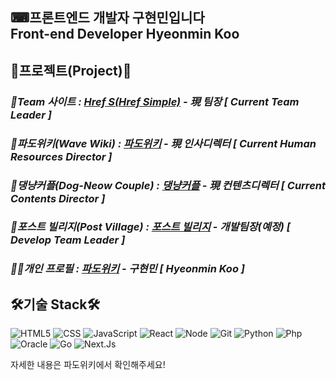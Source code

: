 <h2> ⌨프론트엔드 개발자 구현민입니다<br>
Front-end Developer Hyeonmin Koo</h2>

<h2> 🎉프로젝트(Project)🎉 </h2>
<p>
  <em>
    <h3>
      📢Team 사이트 : <a href="https://hrefs.co.kr">Href S(Href Simple)</a> - 現 팀장 [ Current Team Leader ]
    </h3>
  </em>
  <em>
    <h3>
      🌊파도위키(Wave Wiki) : <a href="https://hrefs.co.kr/wavewiki">파도위키</a> - 現 인사디렉터 [ Current Human Resources Director ]
    </h3>
  </em>
  <em>
    <h3>
      🐶댕냥커플(Dog-Neow Couple) : <a href="#">댕냥커플</a> - 現 컨텐츠디렉터 [ Current Contents Director ]
    </h3>
  </em>
  <em>
    <h3>
      🏡포스트 빌리지(Post Village) : <a href="#">포스트 빌리지</a> - 개발팀장(예정) [ Develop Team Leader ]
    </h3>
  </em>
  <em>
    <h3>
      🙍‍♂️개인 프로필 : <a href="https://hrefs.co.kr/hrefs1_member.html">파도위키</a> - 구현민 [ Hyeonmin Koo ]
    </h3>
  </em>
  </p>
  
<h2> 🛠기술 Stack🛠 </h2>

![HTML5](https://img.shields.io/badge/-HTML5-F05032?style=for-the-badge&logo=html5&logoColor=ffffff)
![CSS](https://img.shields.io/badge/-CSS3-007ACC?style=for-the-badge&logo=css3)
![JavaScript](https://img.shields.io/badge/-JavaScript-F7DF1C?style=for-the-badge&logo=javascript&logoColor=ffffff)
![React](https://img.shields.io/badge/-React-222222?style=for-the-badge&logo=React)
![Node](https://img.shields.io/badge/-Node.js-43853d?style=for-the-badge&logo=Node.js&logoColor=white)
![Git](https://img.shields.io/badge/-Git-F05032?style=for-the-badge&logo=git&logoColor=ffffff)
![Python](https://img.shields.io/badge/-Python-F7DF1C?style=for-the-badge&logo=python&logoColor=ffffff&labelColor=007ACC&Color=ffffff)
![Php](https://img.shields.io/badge/-Php-8f9ed1?style=for-the-badge&logo=php&logoColor=ffffff)
![Oracle](https://img.shields.io/badge/-Oracle-c74634?style=for-the-badge&logo=oracle&logoColor=ffffff)
![Go](https://img.shields.io/badge/-Go-74cedd?style=for-the-badge&logo=go&logoColor=ffffff)
![Next.Js](https://img.shields.io/badge/-Next.Js-000000?style=for-the-badge&logo=Next.js&logoColor=ffffff)

<p>자세한 내용은 파도위키에서 확인해주세요!
  </p>

      

<!--
**waterduck12/waterduck12** is a ✨ _special_ ✨ repository because its `README.md` (this file) appears on your GitHub profile.

Here are some ideas to get you started:

- 🔭 I’m currently working on ...
- 🌱 I’m currently learning ...
- 👯 I’m looking to collaborate on ...
- 🤔 I’m looking for help with ...
- 💬 Ask me about ...
- 📫 How to reach me: ...
- 😄 Pronouns: ...
- ⚡ Fun fact: ...
-->
